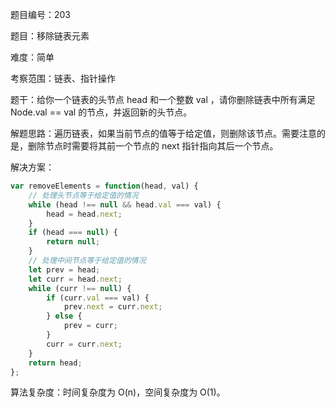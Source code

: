 题目编号：203

题目：移除链表元素

难度：简单

考察范围：链表、指针操作

题干：给你一个链表的头节点 head 和一个整数 val ，请你删除链表中所有满足 Node.val == val 的节点，并返回新的头节点。

解题思路：遍历链表，如果当前节点的值等于给定值，则删除该节点。需要注意的是，删除节点时需要将其前一个节点的 next 指针指向其后一个节点。

解决方案：

```javascript
var removeElements = function(head, val) {
    // 处理头节点等于给定值的情况
    while (head !== null && head.val === val) {
        head = head.next;
    }
    if (head === null) {
        return null;
    }
    // 处理中间节点等于给定值的情况
    let prev = head;
    let curr = head.next;
    while (curr !== null) {
        if (curr.val === val) {
            prev.next = curr.next;
        } else {
            prev = curr;
        }
        curr = curr.next;
    }
    return head;
};
```

算法复杂度：时间复杂度为 O(n)，空间复杂度为 O(1)。